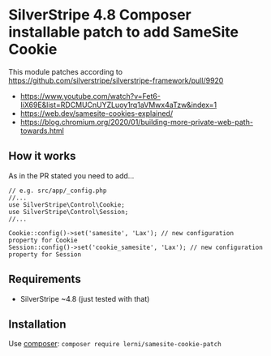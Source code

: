 # SilverStripe 4.8 Composer installable patch to add SameSite Cookie
This module patches according to https://github.com/silverstripe/silverstripe-framework/pull/9920

- https://www.youtube.com/watch?v=Fet6-IiX69E&list=RDCMUCnUYZLuoy1rq1aVMwx4aTzw&index=1
- https://web.dev/samesite-cookies-explained/
- https://blog.chromium.org/2020/01/building-more-private-web-path-towards.html

## How it works
As in the PR stated you need to add...
```
// e.g. src/app/_config.php
//...
use SilverStripe\Control\Cookie;
use SilverStripe\Control\Session;
//...

Cookie::config()->set('samesite', 'Lax'); // new configuration property for Cookie
Session::config()->set('cookie_samesite', 'Lax'); // new configuration property for Session
```

## Requirements
* SilverStripe ~4.8 (just tested with that)

## Installation
Use [composer](https://getcomposer.org/):
`composer require lerni/samesite-cookie-patch`
